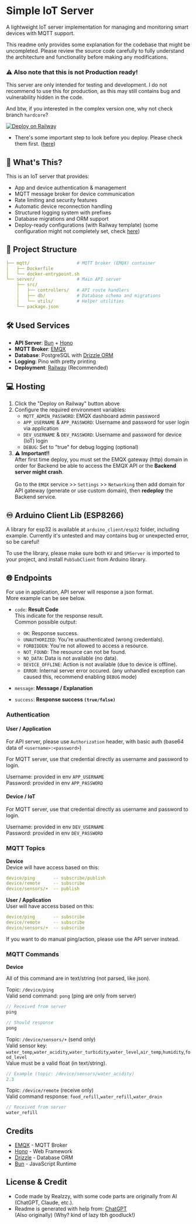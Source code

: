# Simple IoT Server

A lightweight IoT server implementation for managing and monitoring smart devices with MQTT support.

This readme only provides some explanation for the codebase that might be uncompleted. Please review the source code carefully to fully understand the architecture and functionality before making any modifications.

### ⚠️ Also note that this is not Production ready!
This server are only intended for testing and development. I do not recommend to use this for production, as this may still contains bug and vulnerability hidden in the code.

And btw, if you interested in the complex version one, why not check branch `hardcore`?

[![Deploy on Railway](https://railway.app/button.svg)](https://railway.com/template/B379Yz?referralCode=4iJO-9)

- There's some important step to look before you deploy. Please check them first. ([here](#hosting))

## 🤔 What's This?

This is an IoT server that provides:
- App and device authentication & management
- MQTT message broker for device communication
- Rate limiting and security features
- Automatic device reconnection handling
- Structured logging system with prefixes
- Database migrations and ORM support
- Deploy-ready configurations (with Railway template) (some configuration might not completely set, check [here](#hosting))

## 📂 Project Structure

```yaml
├── mqtt/                  # MQTT broker (EMQX) container
│   ├── Dockerfile
│   └── docker-entrypoint.sh
└── server/                # Main API server
    ├── src/
    │   ├── controllers/   # API route handlers
    │   ├── db/            # Database schema and migrations 
    │   └── utils/         # Helper utilities
    └── package.json
```

## 🛠️ Used Services

- **API Server**: [Bun](https://bun.sh) + [Hono](https://hono.dev)
- **MQTT Broker**: [EMQX](https://www.emqx.io)
- **Database**: PostgreSQL with [Drizzle ORM](https://orm.drizzle.team)
- **Logging**: Pino with pretty printing
- **Deployment**: [Railway](https://railway.app) (Recommended)

<a name="hosting"></a>
## 💻 Hosting

1. Click the "Deploy on Railway" button above
2. Configure the required environment variables:
   - `MQTT_ADMIN_PASSWORD`: EMQX dashboard admin password
   - `APP_USERNAME` & `APP_PASSWORD`: Username and password for user login via application
   - `DEV_USERNAME` & `DEV_PASSWORD`: Username and password for device (IoT) login
   - `DEBUG`: Set to "true" for debug logging (optional)
3. ⚠️ **Important!!** <br>After first time deploy, you must set the EMQX gateway (http) domain in order for Backend be able to access the EMQX API or the **Backend server might crash**.<br><br>Go to the `EMQX` service >> `Settings` >> `Networking` then add domain for API gateway (generate or use custom domain), then **redeploy** the Backend service.

## ♾️ Arduino Client Lib (ESP8266)

A library for esp32 is available at `arduino_client/esp32` folder, including example. Currently it's untested and may contains bug or unexpected error, so be careful!

To use the library, please make sure both `KV` and `SMServer` is imported to your project, and install `PubSubClient` from Arduino library.

## 🌐 Endpoints

For use in application, API server will response a json format.<br>
More example can be see below.

- <a name="end-code"></a> `code`: **Result Code**<br>
This indicate for the response result.<br>
Common possible output: 
  - `OK`: Response success.
  - `UNAUTHORIZED`: You're unauthenticated (wrong credentials).
  - `FORBIDDEN`: You're not allowed to access a resource.
  - `NOT_FOUND`: The resource can not be found.
  - `NO_DATA`: Data is not available (no data).
  - `DEVICE_OFFLINE`: Action is not available (due to device is offline).
  - `ERROR`: Internal server error occured. (any unhandled exception can caused this, recommend enabling `DEBUG` mode)

- `message`: **Message / Explanation**
- `success`: **Response success `(true/false)`**

### Authentication

#### User / Application
For API server, please use `Authorization` header, with basic auth (base64 data of `<username>:<password>`)

For MQTT server, use that credential directly as username and password to login.

Username: provided in env `APP_USERNAME`<br>
Password: provided in env `APP_PASSWORD`

#### Device / IoT
For MQTT server, use that credential directly as username and password to login.

Username: provided in env `DEV_USERNAME`<br>
Password: provided in env `DEV_PASSWORD`

### MQTT Topics

**Device**<br>
Device will have access based on this:
```yaml
device/ping       -- subscribe/publish
device/remote     -- subscribe
device/sensors/+  -- publish
```

**User / Application**<br>
User will have access based on this:
```yaml
device/ping       -- subscribe
device/remote     -- subscribe
device/sensors/+  -- subscribe
```

If you want to do manual ping/action, please use the API server instead.

### MQTT Commands

**Device**

All of this command are in text/string (not parsed, like json).

Topic: `/device/ping`<br>
Valid send command: `pong` (ping are only from server)
```js
// Received from server
ping

// Should response
pong
```

Topic: `/device/sensors/+` (send only)<br>
Valid sensor key: `water_temp`,`water_acidity`,`water_turbidity`,`water_level`,`air_temp`,`humidity`,`food_level`<br>
Value must be a valid float (in text/string).
```js
// Example (topic: /device/sensors/water_acidity)
2.3
```

Topic: `/device/remote` (receive only)<br>
Valid command response: `food_refill`,`water_refill`,`water_drain`
```js
// Received from server
water_refill
```

## Credits

- [EMQX](https://www.emqx.io) - MQTT Broker
- [Hono](https://hono.dev) - Web Framework  
- [Drizzle](https://orm.drizzle.team) - Database ORM
- [Bun](https://bun.sh) - JavaScript Runtime

## License & Credit

- Code made by Realzzy, with some code parts are originally from AI (ChatGPT, Claude, etc.).
- Readme is generated with help from: [ChatGPT](https://chatgpt.com)<br>
(Also originally) (Why? kind of lazy tbh goodluck!)
